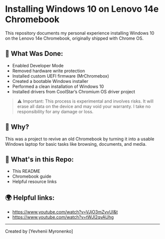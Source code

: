 # Installing Windows 10 on Lenovo 14e Chromebook

This repository documents my personal experience installing Windows 10 on the Lenovo 14e Chromebook, originally shipped with Chrome OS.

## 🔧 What Was Done:
- Enabled Developer Mode
- Removed hardware write protection
- Installed custom UEFI firmware (MrChromebox)
- Created a bootable Windows installer
- Performed a clean installation of Windows 10
- Installed drivers from CoolStar’s Chromium OS driver project

> ⚠️ Important: This process is experimental and involves risks. It will erase all data on the device and may void your warranty. I take no responsibility for any damage or loss.

## 🧠 Why?
This was a project to revive an old Chromebook by turning it into a usable Windows laptop for basic tasks like browsing, documents, and media.

## 📂 What's in this Repo:
- This README
- Chromebook guide
- Helpful resource links

## 🌍 Helpful links:
- https://www.youtube.com/watch?v=VJjO3mZvvUI&t
- https://www.youtube.com/watch?v=tWJl2qvAUhg

---

Created by [Yevhenii Myronenko]
